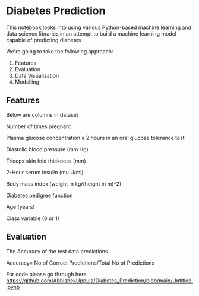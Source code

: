 # Diabetes Prediction

This notebook looks into using various Python-based machine learning and data science libraries in an attempt to build a machine learning model capable of predicting diabetes

We're going to take the following approach:

1. Features
2. Evaluation
3. Data Visualization
4. Modelling


## Features
 
Below are columns in dataset

Number of times pregnant

Plasma glucose concentration a 2 hours in an oral glucose tolerance test

Diastolic blood pressure (mm Hg)

Triceps skin fold thickness (mm)

2-Hour serum insulin (mu U/ml)

Body mass index (weight in kg/(height in m)^2)

Diabetes pedigree function

Age (years)

Class variable (0 or 1)

## Evaluation

The Accuracy of the test data predictions.

Accuracy= No of Correct Predictions/Total No of Predictions

For code please go through here https://github.com/AbhishekUppula/Diabetes_Prediction/blob/main/Untitled.ipynb
